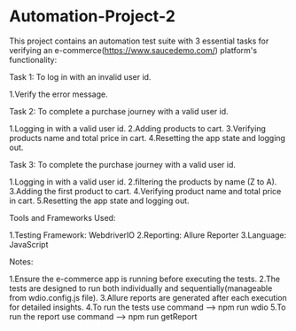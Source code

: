 # Automation-Project-2

This project contains an automation test suite with 3 essential tasks for verifying an e-commerce(https://www.saucedemo.com/) platform's functionality:

Task 1: 
To log in with an invalid user id.

1.Verify the error message.

Task 2:
To complete a purchase journey with a valid user id.

1.Logging in with a valid user id. 
2.Adding products to cart. 
3.Verifying products name and total price in cart. 
4.Resetting the app state and logging out. 

Task 3:
To complete the purchase journey with a valid user id.

1.Logging in with a valid user id. 
2.filtering the products by name (Z to A). 
3.Adding the first product to cart. 
4.Verifying product name and total price in cart. 
5.Resetting the app state and logging out. 


Tools and Frameworks Used:

1.Testing Framework: WebdriverIO 
2.Reporting: Allure Reporter 
3.Language: JavaScript 


Notes:

1.Ensure the e-commerce app is running before executing the tests. 
2.The tests are designed to run both individually and sequentially(manageable from wdio.config.js file). 
3.Allure reports are generated after each execution for detailed insights. 
4.To run the tests use command --> npm run wdio 
5.To run the report use command --> npm run getReport  


